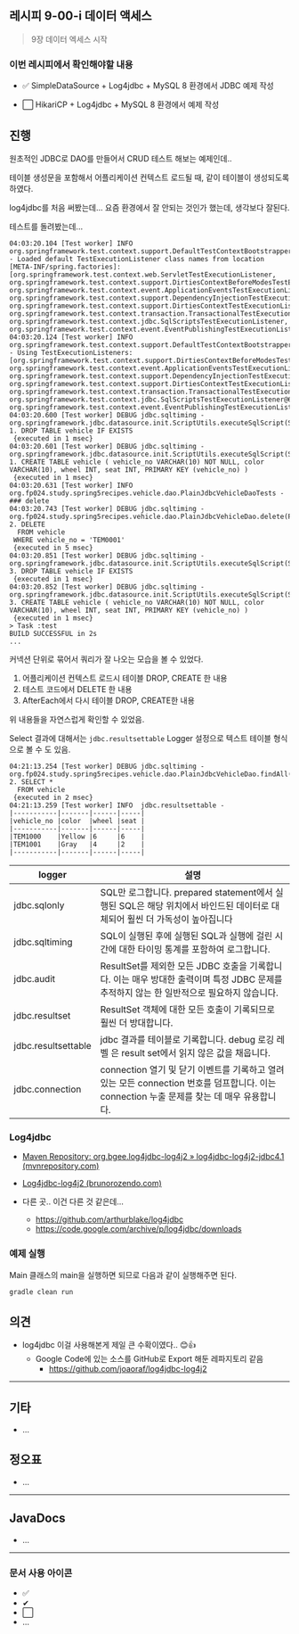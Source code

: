## 레시피 9-00-i 데이터 액세스

> 9장 데이터 엑세스 시작

### 이번 레시피에서 확인해야할  내용

* ✅ SimpleDataSource + Log4jdbc  + MySQL 8 환경에서 JDBC 예제 작성

* ⬜ HikariCP + Log4jdbc  + MySQL 8 환경에서 예제 작성



## 진행

원초적인 JDBC로 DAO를 만들어서 CRUD 테스트 해보는 예제인데.. 

테이블 생성문을 포함해서 어플리케이션 컨텍스트 로드될 때, 같이 테이블이 생성되도록 하였다.



log4jdbc를 처음 써봤는데... 요즘 환경에서 잘 안되는 것인가 했는데, 생각보다 잘된다.

테스트를 돌려봤는데...

```
04:03:20.104 [Test worker] INFO  org.springframework.test.context.support.DefaultTestContextBootstrapper - Loaded default TestExecutionListener class names from location [META-INF/spring.factories]: [org.springframework.test.context.web.ServletTestExecutionListener, org.springframework.test.context.support.DirtiesContextBeforeModesTestExecutionListener, org.springframework.test.context.event.ApplicationEventsTestExecutionListener, org.springframework.test.context.support.DependencyInjectionTestExecutionListener, org.springframework.test.context.support.DirtiesContextTestExecutionListener, org.springframework.test.context.transaction.TransactionalTestExecutionListener, org.springframework.test.context.jdbc.SqlScriptsTestExecutionListener, org.springframework.test.context.event.EventPublishingTestExecutionListener]
04:03:20.124 [Test worker] INFO  org.springframework.test.context.support.DefaultTestContextBootstrapper - Using TestExecutionListeners: [org.springframework.test.context.support.DirtiesContextBeforeModesTestExecutionListener@3b65e559, org.springframework.test.context.event.ApplicationEventsTestExecutionListener@bae47a0, org.springframework.test.context.support.DependencyInjectionTestExecutionListener@74a9c4b0, org.springframework.test.context.support.DirtiesContextTestExecutionListener@85ec632, org.springframework.test.context.transaction.TransactionalTestExecutionListener@1c05a54d, org.springframework.test.context.jdbc.SqlScriptsTestExecutionListener@65ef722a, org.springframework.test.context.event.EventPublishingTestExecutionListener@5fd9b663]
04:03:20.600 [Test worker] DEBUG jdbc.sqltiming -  org.springframework.jdbc.datasource.init.ScriptUtils.executeSqlScript(ScriptUtils.java:261)
1. DROP TABLE vehicle IF EXISTS
 {executed in 1 msec}
04:03:20.601 [Test worker] DEBUG jdbc.sqltiming -  org.springframework.jdbc.datasource.init.ScriptUtils.executeSqlScript(ScriptUtils.java:261)
1. CREATE TABLE vehicle ( vehicle_no VARCHAR(10) NOT NULL, color VARCHAR(10), wheel INT, seat INT, PRIMARY KEY (vehicle_no) )
 {executed in 1 msec}
04:03:20.631 [Test worker] INFO  org.fp024.study.spring5recipes.vehicle.dao.PlainJdbcVehicleDaoTests - ### delete
04:03:20.743 [Test worker] DEBUG jdbc.sqltiming -  org.fp024.study.spring5recipes.vehicle.dao.PlainJdbcVehicleDao.delete(PlainJdbcVehicleDao.java:125)
2. DELETE
  FROM vehicle
 WHERE vehicle_no = 'TEM0001'
 {executed in 5 msec}
04:03:20.851 [Test worker] DEBUG jdbc.sqltiming -  org.springframework.jdbc.datasource.init.ScriptUtils.executeSqlScript(ScriptUtils.java:261)
3. DROP TABLE vehicle IF EXISTS
 {executed in 1 msec}
04:03:20.852 [Test worker] DEBUG jdbc.sqltiming -  org.springframework.jdbc.datasource.init.ScriptUtils.executeSqlScript(ScriptUtils.java:261)
3. CREATE TABLE vehicle ( vehicle_no VARCHAR(10) NOT NULL, color VARCHAR(10), wheel INT, seat INT, PRIMARY KEY (vehicle_no) )
 {executed in 1 msec}
> Task :test
BUILD SUCCESSFUL in 2s
...
```

커넥션 단위로 묶어서 쿼리가 잘 나오는 모습을 볼 수 있었다.

1. 어플리케이션 컨텍스트 로드시 테이블 DROP, CREATE 한 내용
2. 테스트 코드에서 DELETE 한 내용
3. AfterEach에서 다시 테이블 DROP, CREATE한 내용

위 내용들을 자연스럽게 확인할 수 있었음.



Select 결과에 대해서는 `jdbc.resultsettable` Logger 설정으로 텍스트 테이블 형식으로 볼 수 도 있음.

```
04:21:13.254 [Test worker] DEBUG jdbc.sqltiming -  org.fp024.study.spring5recipes.vehicle.dao.PlainJdbcVehicleDao.findAll(PlainJdbcVehicleDao.java:82)
2. SELECT *
  FROM vehicle
 {executed in 2 msec}
04:21:13.259 [Test worker] INFO  jdbc.resultsettable - 
|-----------|-------|------|-----|
|vehicle_no |color  |wheel |seat |
|-----------|-------|------|-----|
|TEM1000    |Yellow |6     |6    |
|TEM1001    |Gray   |4     |2    |
|-----------|-------|------|-----|
```



| **logger**          | **설명**                                                     |
| ------------------- | ------------------------------------------------------------ |
| jdbc.sqlonly        | SQL만 로그합니다.  prepared statement에서 실행된 SQL은 해당 위치에서 바인드된 데이터로 대체되어 훨씬 더 가독성이 높아집니다 |
| jdbc.sqltiming      | SQL이 실행된 후에 실행된 SQL과 실행에 걸린 시간에 대한 타이밍 통계를 포함하여 로그합니다. |
| jdbc.audit          | ResultSet를 제외한 모든 JDBC 호출을 기록합니다. 이는 매우 방대한 출력이며 특정 JDBC 문제를 추적하지 않는 한 일반적으로 필요하지 않습니다. |
| jdbc.resultset      | ResultSet 객체에 대한 모든 호출이 기록되므로 훨씬 더 방대합니다. |
| jdbc.resultsettable | jdbc 결과를 테이블로 기록합니다. debug 로깅 레벨 은 result set에서 읽지 않은 값을 채웁니다. |
| jdbc.connection     | connection 열기 및 닫기 이벤트를 기록하고 열려 있는 모든 connection 번호를 덤프합니다. 이는 connection 누출 문제를 찾는 데 매우 유용합니다. |

### Log4jdbc

* [Maven Repository: org.bgee.log4jdbc-log4j2 » log4jdbc-log4j2-jdbc4.1 (mvnrepository.com)](https://mvnrepository.com/artifact/org.bgee.log4jdbc-log4j2/log4jdbc-log4j2-jdbc4.1)
* [Log4jdbc-log4j2 (brunorozendo.com)](https://log4jdbc.brunorozendo.com/)

* 다른 곳.. 이건 다른 것 같은데...
  * https://github.com/arthurblake/log4jdbc
  * https://code.google.com/archive/p/log4jdbc/downloads



### 예제 실행

Main 클래스의 main을 실행하면 되므로 다음과 같이 실행해주면 된다.

```bash
gradle clean run
```








## 의견

* log4jdbc 이걸 사용해본게 제일 큰 수확이였다.. 😊👍
  * Google Code에 있는 소스를 GitHub로 Export 해둔 레파지토리 같음
    * https://github.com/joaoraf/log4jdbc-log4j2




---

## 기타

* ...



## 정오표

* ...
  


---

## JavaDocs

* ...



---

### 문서 사용 아이콘

* ✅
* ✔
* ⬜
* ...

